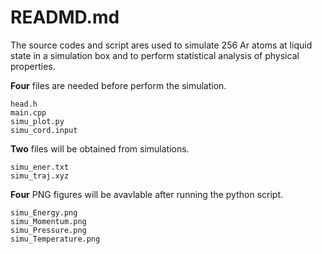 # READMD.md

The source codes and script ares used to simulate 256 Ar atoms at liquid state in a simulation box and to perform statistical analysis of physical properties.

**Four** files are needed before perform the simulation.

    head.h
    main.cpp
    simu_plot.py
    simu_cord.input

**Two** files will be obtained from simulations.

    simu_ener.txt
    simu_traj.xyz

**Four** PNG figures will be avavlable after running the python script.

    simu_Energy.png
    simu_Momentum.png
    simu_Pressure.png
    simu_Temperature.png
